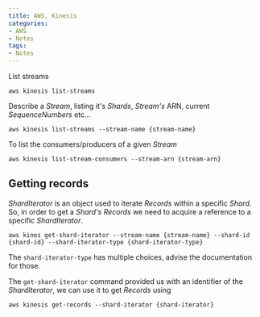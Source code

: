 ```yaml
---
title: AWS, Kinesis
categories:
- AWS
- Notes
tags:
- Notes
---
```


List streams

    aws kinesis list-streams

Describe a _Stream_, listing it's _Shards_, _Stream's_ ARN, current _SequenceNumbers_ etc...

    aws kinesis list-streams --stream-name {stream-name}

To list the consumers/producers of a given _Stream_

    aws kinesis list-stream-consumers --stream-arn {stream-arn}

## Getting records

_ShardIterator_ is an object used to iterate _Records_ within a specific _Shard_. So, in order to get a _Shard's_ _Records_ we need to acquire a reference to a specific _ShardIterator_.

    aws kines get-shard-iterator --stream-name {stream-name} --shard-id {shard-id} --shard-iterator-type {shard-iterator-type}

The ```shard-iterator-type``` has multiple choices, advise the documentation for those.

The ```get-shard-iterator``` command provided us with an identifier of the _ShardIterator_, we can use it to get _Records_ using

    aws kinesis get-records --shard-iterator {shard-iterator}
